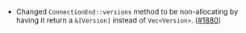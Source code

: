 - Changed `ConnectionEnd::versions` method to be non-allocating by having it return a `&[Version]` instead of `Vec<Version>`. ([#1880](https://github.com/informalsystems/ibc-rs/pull/1880))
